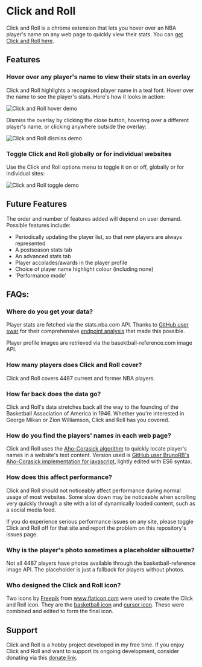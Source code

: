 # Click and Roll

Click and Roll is a chrome extension that lets you hover over an NBA player's name on any web page to quickly view their stats. You can [get Click and Roll here]().

## Features

### Hover over any player's name to view their stats in an overlay

Click and Roll highlights a recognised player name in a teal font. Hover over the name to see the player's stats. Here's how it looks in action:

![Click and Roll hover demo](assets/demo1.gif)

Dismiss the overlay by clicking the close button, hovering over a different player's name, or clicking anywhere outside the overlay:

![Click and Roll dismiss demo](assets/demo2.gif)

### Toggle Click and Roll globally or for individual websites

Use the Click and Roll options menu to toggle it on or off, globally or for individual sites:

![Click and Roll toggle demo](assets/demo3.gif)

## Future Features

The order and number of features added will depend on user demand. Possible features include:

- Periodically updating the player list, so that new players are always represented
- A postseason stats tab
- An advanced stats tab
- Player accolades/awards in the player profile
- Choice of player name highlight colour (including none)
- 'Performance mode'

## FAQs:

### Where do you get your data?

Player stats are fetched via the stats.nba.com API. Thanks to [GitHub user swar](https://github.com/swar) for their comprehensive [endpoint analysis](https://github.com/swar/nba_api/blob/master/analysis_archive/stats/analysis.json) that made this possible.

Player profile images are retrieved via the basektball-reference.com image API.

### How many players does Click and Roll cover?

Click and Roll covers 4487 current and former NBA players.

### How far back does the data go?

Click and Roll's data stretches back all the way to the founding of the Basketball Association of America in 1946. Whether you're interested in George Mikan or Zion Williamson, Click and Roll has you covered.

### How do you find the players' names in each web page?

Click and Roll uses the [Aho-Corasick algorithm](https://en.wikipedia.org/wiki/Aho%E2%80%93Corasick_algorithm) to quickly locate player's names in a website's text content. Version used is [GitHub user BrunoRB's Aho-Corasick implementation for javascript](https://github.com/BrunoRB/ahocorasick), lightly edited with ES6 syntax.

### How does this affect performance?

Click and Roll should not noticeably affect performance during normal usage of most websites. Some slow down may be noticeable when scrolling very quickly through a site with a lot of dynamically loaded content, such as a social media feed.

If you do experience serious performance issues on any site, please toggle Click and Roll off for that site and report the problem on this repository's issues page.

### Why is the player's photo sometimes a placeholder silhouette?

Not all 4487 players have photos available through the basketball-reference image API. The placeholder is just a fallback for players without photos.

### Who designed the Click and Roll icon?

Two icons by [Freepik](https://www.flaticon.com/authors/freepik) from www.flaticon.com were used to create the Click and Roll icon. They are the [basketball icon](https://www.flaticon.com/free-icon/basketball_167739#term=basketball&page=1&position=2) and [cursor icon](https://www.flaticon.com/free-icon/cursor_99173#term=cursor&page=1&position=3). These were combined and edited to form the final icon.

## Support

Click and Roll is a hobby project developed in my free time. If you enjoy Click and Roll and want to support its ongoing development, consider donating via this [donate link](https://paypal.me/clickandroll).
